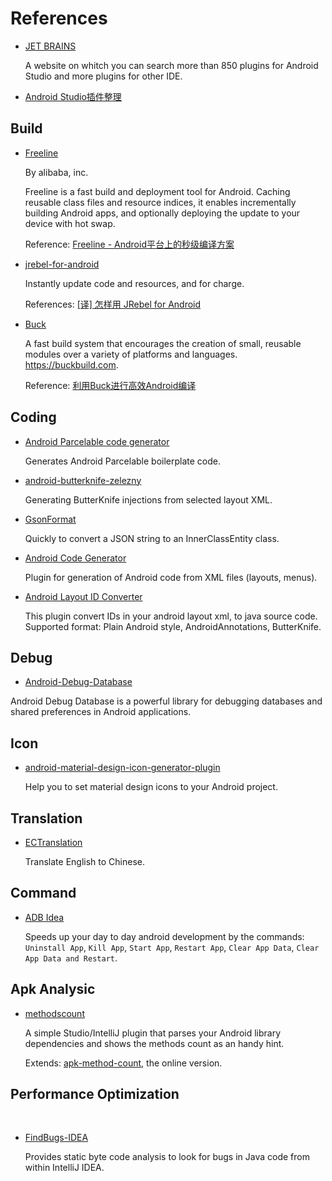 # References

- [JET BRAINS](https://plugins.jetbrains.com/?androidstudio)

  A website on whitch you can search more than 850 plugins for Android Studio and more plugins for other IDE.
  
- [Android Studio插件整理](https://ydmmocoo.github.io/2016/06/28/Android-Studio%E6%8F%92%E4%BB%B6%E6%95%B4%E7%90%86/)

## Build

- [Freeline](https://github.com/alibaba/freeline)

  By alibaba, inc.
  
  Freeline is a fast build and deployment tool for Android. Caching reusable class files and resource indices, it enables       incrementally building Android apps, and optionally deploying the update to your device with hot swap.
  
  Reference: [Freeline - Android平台上的秒级编译方案](https://yq.aliyun.com/articles/59122)

- [jrebel-for-android](https://zeroturnaround.com/software/jrebel-for-android/)

  Instantly update code and resources, and for charge.

  References: [[译] 怎样用 JRebel for Android](http://www.jianshu.com/p/be33792f1808)
  
- [Buck](https://github.com/facebook/buck)

  A fast build system that encourages the creation of small, reusable modules over a variety of platforms and languages. https://buckbuild.com.
  
  Reference: [利用Buck进行高效Android编译](http://www.infoq.com/cn/news/2015/06/buck-android-build)
  
  

## Coding

- [Android Parcelable code generator](https://plugins.jetbrains.com/plugin/7332?pr=androidstudio)

  Generates Android Parcelable boilerplate code.

- [android-butterknife-zelezny](https://github.com/avast/android-butterknife-zelezny)

  Generating ButterKnife injections from selected layout XML.

- [GsonFormat](https://plugins.jetbrains.com/plugin/7654?pr=androidstudio)

  Quickly to convert a JSON string to an InnerClassEntity class.
  
- [Android Code Generator](https://github.com/tmorcinek/android-codegenerator-plugin-intellij)

  Plugin for generation of Android code from XML files (layouts, menus).
  
- [Android Layout ID Converter](https://plugins.jetbrains.com/idea/plugin/7373-android-layout-id-converter)

  This plugin convert IDs in your android layout xml, to java source code. Supported format: Plain Android style, AndroidAnnotations, ButterKnife.
  
  
## Debug

  - [Android-Debug-Database](https://github.com/amitshekhariitbhu/Android-Debug-Database)
  
  Android Debug Database is a powerful library for debugging databases and shared preferences in Android applications.

## Icon

- [android-material-design-icon-generator-plugin](https://github.com/konifar/android-material-design-icon-generator-plugin)

  Help you to set material design icons to your Android project.

## Translation

- [ECTranslation](https://github.com/Skykai521/ECTranslation)

  Translate English to Chinese.

## Command

- [ADB Idea](https://github.com/pbreault/adb-idea)

  Speeds up your day to day android development by the commands: `Uninstall App`, `Kill App`, `Start App`, `Restart App`, `Clear App Data`, `Clear App Data and Restart`.

## Apk Analysic

- [methodscount](http://www.methodscount.com/plugins)

  A simple Studio/IntelliJ plugin that parses your Android library dependencies and shows the methods count as an handy hint.

  Extends: [apk-method-count](http://inloop.github.io/apk-method-count/), the online version.
  
## Performance Optimization
  
- [FindBugs-IDEA](https://plugins.jetbrains.com/androidstudio/plugin/3847-findbugs-idea)

  Provides static byte code analysis to look for bugs in Java code from within IntelliJ IDEA. 
